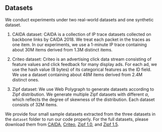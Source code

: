 ## Datasets

We conduct experiments under two real-world datasets and one synthetic dataset.

1) CAIDA dataset:
   CAIDA is a collection of IP trace datasets collected on backbone links by CAIDA 2018. 
   We treat each packet in the traces as one item. In our experiments, we use a 1-minute IP trace containing about 30M items derived from 1.3M distinct items. 

2) Criteo dataset:
   Criteo is an advertising click data stream consisting of feature values and click feedback for many display ads.
   For each ad, we use the hash value (8 bytes) of its categorical features as the ID field. 
   We use a dataset containing about 48M items derived from 2.4M distinct ones. 

3) Zipf dataset:
   We use Web Polygraph to generate datasets according to Zipf distribution. We generate multiple Zipf datasets with different $\alpha$, which reflects the degree of skewness of the distribution. 
   Each dataset consists of 32M items.

We provide four small sample datasets extracted from the three datasets in the `dataset` folder to run our code properly. For the full datasets, please download them from [CAIDA](https://www.caida.org/), [Criteo](https://ailab.criteo.com/download-criteo-1tb-click-logs-dataset/), [Zipf 1.0](https://drive.google.com/file/d/1-OTs5BYaK6UB26F0xKsOwnA00cjxDt26/view?usp=drive_link), and [Zipf 1.5](https://drive.google.com/file/d/1GfqimNTlG3RnTFClKdcGfS-lKq5dH3ED/view?usp=drive_link).
